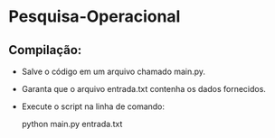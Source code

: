 # Pesquisa-Operacional

## Compilação:

- Salve o código em um arquivo chamado main.py.
- Garanta que o arquivo entrada.txt contenha os dados fornecidos.
- Execute o script na linha de comando:
  
    python main.py entrada.txt
